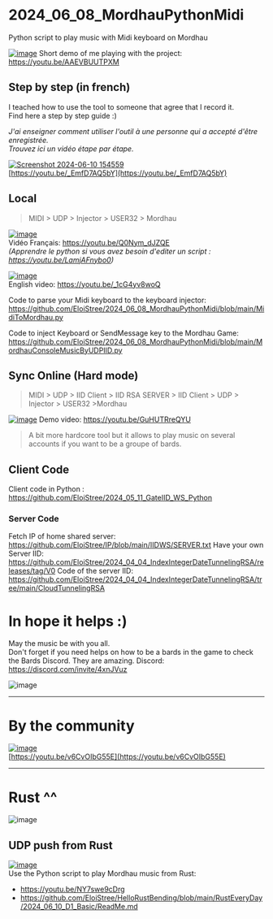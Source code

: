 # 2024_06_08_MordhauPythonMidi
Python script to play music with Midi keyboard on Mordhau


[![image](https://github.com/EloiStree/2024_06_08_MordhauPythonMidi/assets/20149493/21b7a774-ac24-4005-9c68-d73009d7f00f)](https://youtu.be/AAEVBUUTPXM)
Short demo of me playing with the project: https://youtu.be/AAEVBUUTPXM



## Step by step (in french)

I teached how to use the tool to someone that agree that I record it.    
Find here a step by step guide :)    

_J'ai enseigner comment utiliser l'outil à une personne qui a accepté d'être enregistrée.  
Trouvez ici un vidéo étape par étape._   


[![Screenshot 2024-06-10 154559](https://github.com/EloiStree/2024_06_08_MordhauPythonMidi/assets/20149493/f5d13c20-c0ba-44dc-adf4-a3006254634a)](https://youtu.be/_EmfD7AQ5bY)  
[https://youtu.be/_EmfD7AQ5bY](https://youtu.be/_EmfD7AQ5bY)  


## Local

> MIDI > UDP > Injector > USER32 > Mordhau

[![image](https://github.com/EloiStree/2024_06_08_MordhauPythonMidi/assets/20149493/6f2ad478-c0e8-402d-9791-ab43795a9cf6)](https://youtu.be/Q0Nym_dJZQE)  
Vidéo Français: https://youtu.be/Q0Nym_dJZQE  
_(Apprendre le python si vous avez besoin d'editer un script : https://youtu.be/LamjAFnybo0)_  

[![image](https://github.com/EloiStree/2024_06_08_MordhauPythonMidi/assets/20149493/4e67a8d8-1dbd-4582-a96f-a0ac8c443091)](https://youtu.be/_1cG4yv8woQ)  
English video: https://youtu.be/_1cG4yv8woQ  

Code to parse your Midi keyboard to the keyboard injector: 
https://github.com/EloiStree/2024_06_08_MordhauPythonMidi/blob/main/MidiToMordhau.py

Code to inject Keyboard or SendMessage key to the Mordhau Game:
https://github.com/EloiStree/2024_06_08_MordhauPythonMidi/blob/main/MordhauConsoleMusicByUDPIID.py



## Sync Online (Hard mode)

> MIDI > UDP > IID Client > IID RSA SERVER > IID Client > UDP > Injector > USER32 >Mordhau
 
[![image](https://github.com/EloiStree/2024_06_08_MordhauPythonMidi/assets/20149493/e7e7f3b4-8735-43ca-83d1-1d25c5c8b0a6)](https://youtu.be/GuHUTRreQYU)
Demo video: https://youtu.be/GuHUTRreQYU

> A bit more hardcore tool but it allows to play music on several accounts if you want to be a groupe of bards.


## Client Code 
Client code in Python : https://github.com/EloiStree/2024_05_11_GateIID_WS_Python

### Server Code 
Fetch IP of home shared server: https://github.com/EloiStree/IP/blob/main/IIDWS/SERVER.txt
Have your own Server IID: https://github.com/EloiStree/2024_04_04_IndexIntegerDateTunnelingRSA/releases/tag/V0
Code of the server IID: https://github.com/EloiStree/2024_04_04_IndexIntegerDateTunnelingRSA/tree/main/CloudTunnelingRSA



# In hope it helps :)

May the music be with you all.  
Don't forget if you need helps on how to be a bards in the game to check the Bards Discord.
They are amazing. 
Discord: https://discord.com/invite/4xnJVuz

![image](https://github.com/EloiStree/2024_06_08_MordhauPythonMidi/assets/20149493/9b5a3704-b999-4af0-b07f-b6435a652828)



--------------


# By the community

[![image](https://github.com/EloiStree/2024_06_08_MordhauPythonMidi/assets/20149493/9b958005-f5df-4e38-a6a2-251b2dcd91bc)](https://youtu.be/v6CvOIbG55E)  
[https://youtu.be/v6CvOIbG55E](https://youtu.be/v6CvOIbG55E)  



-------------

# Rust ^^

![image](https://github.com/EloiStree/2024_06_08_MordhauPythonMidi/assets/20149493/450af4c5-af55-4e78-900b-054a4875d514)

## UDP push from Rust

[![image](https://github.com/EloiStree/2024_06_08_MordhauPythonMidi/assets/20149493/fa8ca026-c246-4c3f-b4bc-013e1c177627)](https://youtu.be/NY7swe9cDrg)  
Use the Python script to play Mordhau music from Rust:  
- https://youtu.be/NY7swe9cDrg
- https://github.com/EloiStree/HelloRustBending/blob/main/RustEveryDay/2024_06_10_D1_Basic/ReadMe.md
